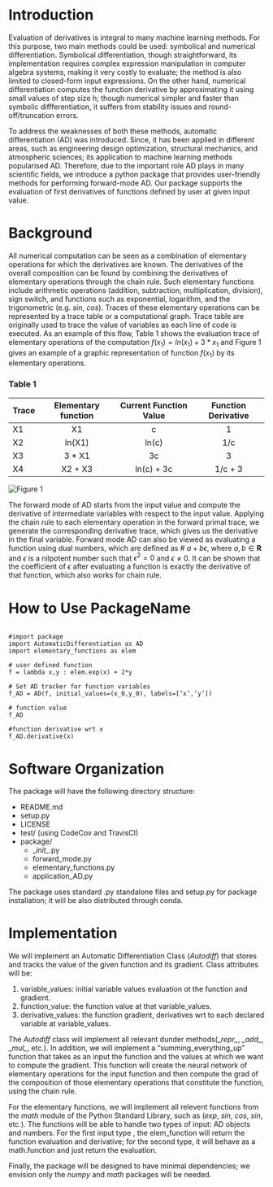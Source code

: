# Introduction
Evaluation of derivatives is integral to many machine learning methods. For this purpose, two main methods could be used: symbolical and numerical differentiation. Symbolical differentiation, though straightforward, its implementation requires complex expression manipulation in computer algebra systems, making it very costly to evaluate; the method is also limited to closed-form input expressions. On the other hand, numerical differentiation computes the function derivative by approximating it using small values of step size h; though numerical simpler and faster than symbolic diffferentiation, it suffers from stability issues and round-off/truncation errors.

To address the weaknesses of both these methods, automatic differentiation (AD) was introduced. Since, it has been applied in different areas, such as  engineering design optimization, structural mechanics, and atmospheric sciences; its application to machine learning methods popularised AD. Therefore, due to the important role AD plays in many scientific fields, we introduce a python package that provides user-friendly methods for performing forward-mode AD. Our package supports the evaluation of first derivatives of functions defined by user at given input value. 


# Background
All numerical computation can be seen as a combination of elementary operations for which the derivatives are known. The derivatives of the overall composition can be found by combining the derivatives of elementary operations through the chain rule. Such elementary functions include arithmetic operations (addition, subtraction, multiplication, division), sign switch, and functions such as exponential, logarithm, and the trigonometric (e.g. $sin$, $cos$). Traces of these elementary operations can be represented by a trace table or a computational graph. Trace table are originally used to trace the value of variables as each line of code is executed. As an example of this flow, Table 1 shows the evaluation trace of elementary operations of the computation $f(x_1) = ln(x_1) + 3*x_1$ and Figure 1 gives an example of a graphic representation of function $f(x_1)$ by its elementary operations. 

### Table 1

| Trace       | Elementary function | Current Function Value | Function Derivative |
| ------------- |:-------------:|:-------------:|:-------------:|
| X1      | X1            |  c             | 1  |
| X2      | ln(X1)            | ln(c)      | 1/c |
| X3      | 3 * X1            |  3c        | 3   |
| X4      | X2 + X3             | ln(c) + 3c | 1/c + 3 |

![Figure 1](https://github.com/we-the-diff/cs207-FinalProject/blob/milestone1/docs/sample_trace_graph.png)


The forward mode of AD starts from the input value and compute the derivative of intermediate variables with respect to the input value. Applying the chain rule to each elementary operation in the forward primal trace, we generate the corresponding derivative trace, which gives us the derivative in the final variable. Forward  mode AD can also be viewed as evaluating a function using dual numbers, which are defined as # $a+b\epsilon$, where $a, b \in \mathbf{R}$ and $\epsilon$ is a nilpotent number such that $\epsilon^2 = 0$ and $\epsilon \neq 0$. It can be shown that the coefficient of $\epsilon$ after evaluating a function is exactly the derivative of that function, which also works for chain rule.


# How to Use PackageName
<pre><code>
#import package
import AutomaticDifferentiation as AD
import elementary_functions as elem

# user defined function
f = lambda x,y : elem.exp(x) + 2*y 

# Set AD tracker for function variables
f_AD = AD(f, initial_values=(x_0,y_0), labels=[‘x’,’y’])

# function value
f_AD

#function derivative wrt x
f_AD.derivative(x) 
</code></pre>

# Software Organization
The package will have the following directory structure:
- README.md
- setup.py
- LICENSE
- test/ (using CodeCov and TravisCI)
- package/
    - \__init\__.py
    - forward_mode.py
    - elementary_functions.py
    - application_AD.py

The package uses standard .py standalone files and setup.py for package installation; it will be also distributed through conda.

# Implementation
We will implement an Automatic Differentiation Class (*Autodiff*) that stores and tracks the value of the given function and its gradient. Class attributes will be:
1. variable_values: initial variable values evaluation ot the function and gradient.
2. function_value: the function value at that variable_values. 
3. derivative_values: the function gradient, derivatives wrt to each declared variable at variable_values.

The *Autodiff* class will implement all relevant dunder methods(\__repr\__, \__add\__, \__mul\__, etc.). In addition, we will implement a “summing_everything_up” function that takes as an input the function and the values at which we want to compute the gradient. This function will create the neural network of elementary operations for the input function and then compute the grad of the composition of those elementary operations that constitute the function, using the chain rule.

For the elementary functions, we will implement all relevent functions from the *math* module of the Python Standard Library, such as ($exp$, $sin$, $cos$, $sin$, etc.). The functions will be able to handle two types of input: AD objects and numbers. For the first input type , the elem_function will return the function evaluation and derivative; for the second type, it will behave as a math.function and just return the evaluation.

Finally, the package will be designed to have minimal dependencies; we envision only the *numpy* and *math* packages will be needed.
